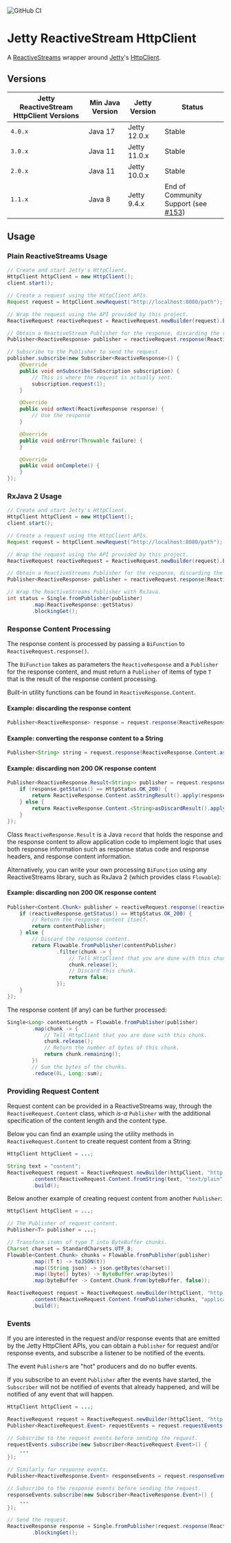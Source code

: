 ![GitHub CI](https://github.com/jetty-project/jetty-reactive-httpclient/workflows/GitHub%20CI/badge.svg)

# Jetty ReactiveStream HttpClient

A [ReactiveStreams](http://www.reactive-streams.org/) wrapper around [Jetty](https://eclipse.dev/jetty)'s [HttpClient](https://www.eclipse.dev/jetty/documentation/jetty-12/programming-guide/index.html#pg-client-http).

## Versions

| Jetty ReactiveStream HttpClient Versions | Min Java Version | Jetty Version | Status                                                                                                       |
|------------------------------------------|------------------|---------------|--------------------------------------------------------------------------------------------------------------|
| `4.0.x`                                  | Java 17          | Jetty 12.0.x  | Stable                                                                                                       |
| `3.0.x`                                  | Java 11          | Jetty 11.0.x  | Stable                                                                                                       |
| `2.0.x`                                  | Java 11          | Jetty 10.0.x  | Stable                                                                                                       |
| `1.1.x`                                  | Java 8           | Jetty 9.4.x   | End of Community Support (see [#153](https://github.com/jetty-project/jetty-reactive-httpclient/issues/153)) |

## Usage

### Plain ReactiveStreams Usage

```java
// Create and start Jetty's HttpClient.
HttpClient httpClient = new HttpClient();
client.start();

// Create a request using the HttpClient APIs.
Request request = httpClient.newRequest("http://localhost:8080/path");

// Wrap the request using the API provided by this project.
ReactiveRequest reactiveRequest = ReactiveRequest.newBuilder(request).build();

// Obtain a ReactiveStream Publisher for the response, discarding the response content.
Publisher<ReactiveResponse> publisher = reactiveRequest.response(ReactiveResponse.Content.discard());

// Subscribe to the Publisher to send the request.
publisher.subscribe(new Subscriber<ReactiveResponse>() {
    @Override
    public void onSubscribe(Subscription subscription) {
        // This is where the request is actually sent.
        subscription.request(1);
    }

    @Override
    public void onNext(ReactiveResponse response) {
        // Use the response
    }

    @Override
    public void onError(Throwable failure) {
    }

    @Override
    public void onComplete() {
    }
});
```

### RxJava 2 Usage

```java
// Create and start Jetty's HttpClient.
HttpClient httpClient = new HttpClient();
client.start();

// Create a request using the HttpClient APIs.
Request request = httpClient.newRequest("http://localhost:8080/path");

// Wrap the request using the API provided by this project.
ReactiveRequest reactiveRequest = ReactiveRequest.newBuilder(request).build();

// Obtain a ReactiveStreams Publisher for the response, discarding the response content.
Publisher<ReactiveResponse> publisher = reactiveRequest.response(ReactiveResponse.Content.discard());

// Wrap the ReactiveStreams Publisher with RxJava.
int status = Single.fromPublisher(publisher)
        .map(ReactiveResponse::getStatus)
        .blockingGet();
```

### Response Content Processing

The response content is processed by passing a `BiFunction` to `ReactiveRequest.response()`.

The `BiFunction` takes as parameters the `ReactiveResponse` and a `Publisher` for the response content, and must return a `Publisher` of items of type `T` that is the result of the response content processing.

Built-in utility functions can be found in `ReactiveResponse.Content`.

#### Example: discarding the response content

```java
Publisher<ReactiveResponse> response = request.response(ReactiveResponse.Content.discard());
```

#### Example: converting the response content to a String

```java
Publisher<String> string = request.response(ReactiveResponse.Content.asString());
```

#### Example: discarding non 200 OK response content

```java
Publisher<ReactiveResponse.Result<String>> publisher = request.response((response, content) -> {
    if (response.getStatus() == HttpStatus.OK_200) {
        return ReactiveResponse.Content.asStringResult().apply(response, content);
    } else {
        return ReactiveResponse.Content.<String>asDiscardResult().apply(response, content);
    }
});
```

Class `ReactiveResponse.Result` is a Java `record` that holds the response and the response content to allow application code to implement logic that uses both response information such as response status code and response headers, and response content information.

Alternatively, you can write your own processing `BiFunction` using any ReactiveStreams library, such as RxJava 2 (which provides class `Flowable`):

#### Example: discarding non 200 OK response content

```java
Publisher<Content.Chunk> publisher = reactiveRequest.response((reactiveResponse, contentPublisher) -> {
    if (reactiveResponse.getStatus() == HttpStatus.OK_200) {
        // Return the response content itself.
        return contentPublisher;
    } else {
        // Discard the response content.
        return Flowable.fromPublisher(contentPublisher)
                .filter(chunk -> {
                    // Tell HttpClient that you are done with this chunk.
                    chunk.release();
                    // Discard this chunk.
                    return false;
                });
    }
});
```

The response content (if any) can be further processed:

```java
Single<Long> contentLength = Flowable.fromPublisher(publisher)
        .map(chunk -> {
            // Tell HttpClient that you are done with this chunk.
            chunk.release();
            // Return the number of bytes of this chunk.
            return chunk.remaining();
        })
        // Sum the bytes of the chunks.
        .reduce(0L, Long::sum);
```

### Providing Request Content

Request content can be provided in a ReactiveStreams way, through the `ReactiveRequest.Content` class, which _is-a_ `Publisher` with the additional specification of the content length and the content type.

Below you can find an example using the utility methods in `ReactiveRequest.Content` to create request content from a String:

```java
HttpClient httpClient = ...;

String text = "content";
ReactiveRequest request = ReactiveRequest.newBuilder(httpClient, "http://localhost:8080/path")
        .content(ReactiveRequest.Content.fromString(text, "text/plain", StandardCharsets.UTF_8))
        .build();
```

Below another example of creating request content from another `Publisher`:

```java
HttpClient httpClient = ...;

// The Publisher of request content.
Publisher<T> publisher = ...;

// Transform items of type T into ByteBuffer chunks.
Charset charset = StandardCharsets.UTF_8;
Flowable<Content.Chunk> chunks = Flowable.fromPublisher(publisher)
        .map((T t) -> toJSON(t))
        .map((String json) -> json.getBytes(charset))
        .map((byte[] bytes) -> ByteBuffer.wrap(bytes))
        .map(byteBuffer -> Content.Chunk.from(byteBuffer, false));

ReactiveRequest request = ReactiveRequest.newBuilder(httpClient, "http://localhost:8080/path")
        .content(ReactiveRequest.Content.fromPublisher(chunks, "application/json", charset))
        .build();
```

### Events

If you are interested in the request and/or response events that are emitted by the Jetty HttpClient APIs, you can obtain a `Publisher` for request and/or response events, and subscribe a listener to be notified of the events.

The event `Publisher`s are "hot" producers and do no buffer events.

If you subscribe to an event `Publisher` after the events have started, the `Subscriber` will not be notified of events that already happened, and will be notified of any event that will happen.

```java
HttpClient httpClient = ...;

ReactiveRequest request = ReactiveRequest.newBuilder(httpClient, "http://localhost:8080/path").build();
Publisher<ReactiveRequest.Event> requestEvents = request.requestEvents();

// Subscribe to the request events before sending the request.
requestEvents.subscribe(new Subscriber<ReactiveRequest.Event>() {
    ...
});

// Similarly for response events.
Publisher<ReactiveResponse.Event> responseEvents = request.responseEvents();

// Subscribe to the response events before sending the request.
responseEvents.subscribe(new Subscriber<ReactiveResponse.Event>() {
    ...
});

// Send the request.
ReactiveResponse response = Single.fromPublisher(request.response(ReactiveResponse.Content.discard()))
        .blockingGet();
```
